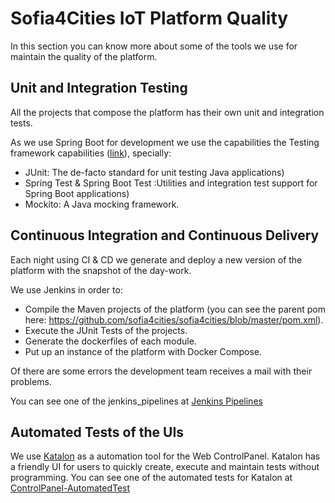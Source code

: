 Sofia4Cities IoT Platform Quality
============================

In this section you can know more about some of the tools we use for maintain the quality of the platform.

## Unit and Integration Testing
All the projects that compose the platform has their own unit and integration tests.

As we use Spring Boot for development we use the capabilities the Testing framework capabilities ([link](https://docs.spring.io/spring-boot/docs/current/reference/html/boot-features-testing.html)), specially:

- JUnit: The de-facto standard for unit testing Java applications)
- Spring Test & Spring Boot Test :Utilities and integration test support for Spring Boot applications) 
- Mockito: A Java mocking framework. 

## Continuous Integration and Continuous Delivery
Each night using CI & CD we generate and deploy a new version of the platform with the snapshot of the day-work.

We use Jenkins in order to:

- Compile the Maven projects of the platform (you can see the parent pom here: https://github.com/sofia4cities/sofia4cities/blob/master/pom.xml).
- Execute the JUnit Tests of the projects.
- Generate the dockerfiles of each module.
- Put up an instance of the platform with Docker Compose.

Of there are some errors the development team receives a mail with their problems.

You can see one of the jenkins_pipelines at [Jenkins Pipelines](jenkins_pipelines/) 

## Automated Tests of the UIs
We use [Katalon](https://www.katalon.com) as a automation tool for the Web ControlPanel. 
Katalon has a friendly UI for users to quickly create, execute and maintain tests without programming.
You can see one of the automated tests for Katalon at [ControlPanel-AutomatedTest](ControlPanel-AutomatedTest/)  
